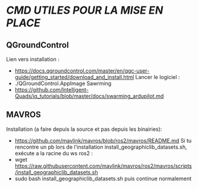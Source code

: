 # *CMD UTILES POUR LA MISE EN PLACE*

## QGroundControl
Lien vers installation :
 - https://docs.qgroundcontrol.com/master/en/qgc-user-guide/getting_started/download_and_install.html
Lancer le logiciel :
 - ./QGroundControl.AppImage
Sawrming
 - https://github.com/Intelligent-Quads/iq_tutorials/blob/master/docs/swarming_ardupilot.md

## MAVROS
Installation (a faire depuis la source et pas depuis les binairies):
 - https://github.com/mavlink/mavros/blob/ros2/mavros/README.md
Si tu rencontre un pb lors de l'installation install_geographiclib_datasets.sh, exécute a la racine du ws ros2 :
 - wget https://raw.githubusercontent.com/mavlink/mavros/ros2/mavros/scripts/install_geographiclib_datasets.sh
 - sudo bash install_geographiclib_datasets.sh
puis continue normalement

